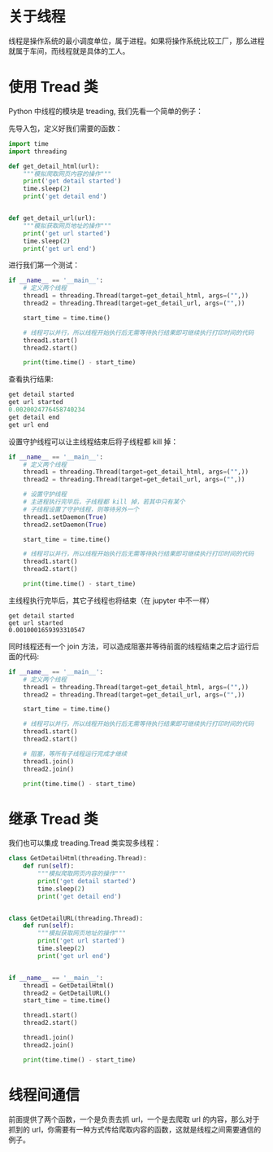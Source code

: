 # 关于线程

线程是操作系统的最小调度单位，属于进程。如果将操作系统比较工厂，那么进程就属于车间，而线程就是具体的工人。

# 使用 Tread 类

Python 中线程的模块是 treading, 我们先看一个简单的例子：

先导入包，定义好我们需要的函数：

```python
import time
import threading

def get_detail_html(url):
    """模拟爬取网页内容的操作"""
    print('get detail started')
    time.sleep(2)
    print('get detail end')


def get_detail_url(url):
    """模拟获取网页地址的操作"""
    print('get url started')
    time.sleep(2)
    print('get url end')
```

进行我们第一个测试：

```python
if __name__ == '__main__':
    # 定义两个线程
    thread1 = threading.Thread(target=get_detail_html, args=("",))
    thread2 = threading.Thread(target=get_detail_url, args=("",))

    start_time = time.time()

    # 线程可以并行，所以线程开始执行后无需等待执行结果即可继续执行打印时间的代码
    thread1.start()
    thread2.start()

    print(time.time() - start_time)
```

查看执行结果:

```python
get detail started
get url started
0.0020024776458740234
get detail end
get url end
```

设置守护线程可以让主线程结束后将子线程都 kill 掉：

```python
if __name__ == '__main__':
    # 定义两个线程
    thread1 = threading.Thread(target=get_detail_html, args=("",))
    thread2 = threading.Thread(target=get_detail_url, args=("",))

    # 设置守护线程
    # 主进程执行完毕后，子线程都 kill 掉，若其中只有某个
    # 子线程设置了守护线程，则等待另外一个
    thread1.setDaemon(True)
    thread2.setDaemon(True)

    start_time = time.time()

    # 线程可以并行，所以线程开始执行后无需等待执行结果即可继续执行打印时间的代码
    thread1.start()
    thread2.start()

    print(time.time() - start_time)
```

主线程执行完毕后，其它子线程也将结束（在 jupyter 中不一样）

```
get detail started
get url started
0.0010001659393310547
```

同时线程还有一个 join 方法，可以造成阻塞并等待前面的线程结束之后才运行后面的代码:

```python
if __name__ == '__main__':
    # 定义两个线程
    thread1 = threading.Thread(target=get_detail_html, args=("",))
    thread2 = threading.Thread(target=get_detail_url, args=("",))

    start_time = time.time()

    # 线程可以并行，所以线程开始执行后无需等待执行结果即可继续执行打印时间的代码
    thread1.start()
    thread2.start()

    # 阻塞，等所有子线程运行完成才继续
    thread1.join()
    thread2.join()

    print(time.time() - start_time)
```

# 继承 Tread 类

我们也可以集成 treading.Tread 类实现多线程：

```python
class GetDetailHtml(threading.Thread):
    def run(self):
        """模拟爬取网页内容的操作"""
        print('get detail started')
        time.sleep(2)
        print('get detail end')


class GetDetailURL(threading.Thread):
    def run(self):
        """模拟获取网页地址的操作"""
        print('get url started')
        time.sleep(2)
        print('get url end')


if __name__ == '__main__':
    thread1 = GetDetailHtml()
    thread2 = GetDetailURL()
    start_time = time.time()

    thread1.start()
    thread2.start()

    thread1.join()
    thread2.join()

    print(time.time() - start_time)
```

# 线程间通信

前面提供了两个函数，一个是负责去抓 url，一个是去爬取 url 的内容，那么对于抓到的 url，你需要有一种方式传给爬取内容的函数，这就是线程之间需要通信的例子。

